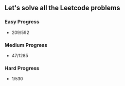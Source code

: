 
## Let's solve all the Leetcode problems

### Easy Progress
* 209/592

### Medium Progress
* 47/1285

### Hard Progress
* 1/530
